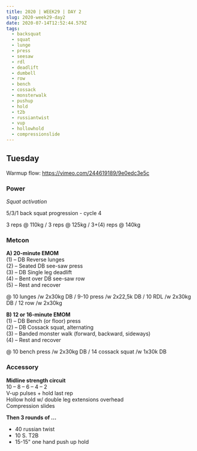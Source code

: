 ```yaml
---
title: 2020 | WEEK29 | DAY 2
slug: 2020-week29-day2
date: 2020-07-14T12:52:44.579Z
tags:
  - backsquat
  - squat
  - lunge
  - press
  - seesaw
  - rdl
  - deadlift
  - dumbell
  - row
  - bench
  - cossack
  - monsterwalk
  - pushup
  - hold
  - t2b
  - russiantwist
  - vup
  - hollowhold
  - compressionslide
---
```

## Tuesday

Warmup flow: <https://vimeo.com/244619189/9e0edc3e5c>

### Power

*Squat activation*

5/3/1 back squat progression - cycle 4

3 reps @ 110kg / 3 reps @ 125kg / 3+(4) reps @ 140kg

### Metcon

**A) 20-minute EMOM**\
(1) – DB Reverse lunges\
(2) – Seated DB see-saw press\
(3) – DB Single leg deadlift\
(4) – Bent over DB see-saw row\
(5) – Rest and recover

@ 10 lunges /w 2x30kg DB / 9-10 press /w 2x22,5k DB /  10 RDL /w 2x30kg DB / 12 row /w 2x30kg

**B) 12 or 16-minute EMOM**\
(1) – DB Bench (or floor) press\
(2) – DB Cossack squat, alternating\
(3) – Banded monster walk (forward, backward, sideways)\
(4) – Rest and recover

@ 10 bench press /w 2x30kg DB / 14 cossack squat /w 1x30k DB

### Accessory

**Midline strength circuit**\
10 – 8 – 6 – 4 – 2\
V-up pulses + hold last rep\
Hollow hold w/ double leg extensions overhead\
Compression slides

**Then 3 rounds of ...**

* 40 russian twist
* 10 S. T2B
* 15-15" one hand push up hold

<!--EndFragment-->